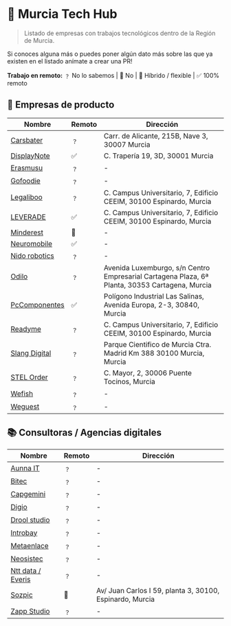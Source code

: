 # 📂 Murcia Tech Hub

> Listado de empresas con trabajos tecnológicos dentro de la Región de Murcia.

Si conoces alguna más o puedes poner algún dato más sobre las que ya existen en el listado anímate a crear una PR!

**Trabajo en remoto:**
﹖ No lo sabemos | 🚫 No | 🔄 Híbrido / flexible | ✅ 100% remoto

## 📗 Empresas de producto

Nombre | Remoto | Dirección |
--- | --- | --- |
[Carsbater](https://www.carsbarter.es/) | ﹖ | Carr. de Alicante, 215B, Nave 3, 30007 Murcia |
[DisplayNote](https://www.displaynote.com/) | ✅ | C. Trapería 19, 3D, 30001 Murcia |
[Erasmusu](https://erasmusu.com/) | ﹖ | - |
[Gofoodie](https://gofoodie.app/) | ﹖ | - |
[Legaliboo](https://legaliboo.com/) | ﹖ | C. Campus Universitario, 7, Edificio CEEIM, 30100 Espinardo, Murcia |
[LEVERADE](https://leverade.com/) | ✅ | C. Campus Universitario, 7, Edificio CEEIM, 30100 Espinardo, Murcia |
[Minderest](https://www.minderest.com) | 🔄 | - |
[Neuromobile](https://neuromobile.es/) | ✅ | - |
[Nido robotics](https://www.nidorobotics.com/) | ﹖ | - |
[Odilo](https://www.odilo.es/) | ﹖ | Avenida Luxemburgo, s/n Centro Empresarial Cartagena Plaza, 6ª Planta, 30353 Cartagena, Murcia |
[PcComponentes](https://www.pccomponentes.com/) | ✅ | Polígono Industrial Las Salinas, Avenida Europa, 2-3, 30840, Murcia |
[Readyme](https://readyme.app/) | ﹖ | C. Campus Universitario, 7, Edificio CEEIM, 30100 Espinardo, Murcia |
[Slang Digital](https://slang.digital/) | ﹖ | Parque Cientifico de Murcia Ctra. Madrid Km 388 30100 Murcia, Murcia |
[STEL Order](https://www.stelorder.com/) | ﹖ | C. Mayor, 2, 30006 Puente Tocinos, Murcia |
[Wefish](https://wefish.app/) | ﹖ | - |
[Weguest](https://www.weguest.com/) | ﹖ | - |

## 📚 Consultoras / Agencias digitales

Nombre | Remoto | Dirección |
--- | --- | --- |
[Aunna IT](https://www.aunnait.es/) | ﹖ | - |
[Bitec](https://www.bitec.es/) | ﹖ | - |
[Capgemini](https://www.capgemini.com/) | ﹖ | - |
[Digio](https://digio.es/) | ﹖ | - |
[Drool studio](https://droolstudio.com/) | ﹖ | - |
[Introbay](https://introbay.com/) | ﹖ | - |
[Metaenlace](https://metaenlace.com/) | ﹖ | - |
[Neosistec](https://www.neosistec.com/) | ﹖ | - |
[Ntt data / Everis](https://es.nttdata.com/) | ﹖ | - |
[Sozpic](https://www.sozpic.com/) | 🔄 | Av/ Juan Carlos I 59, planta 3, 30100, Espinardo, Murcia |
[Zapp Studio](https://zapp-studio.com/) | ﹖ | - |

